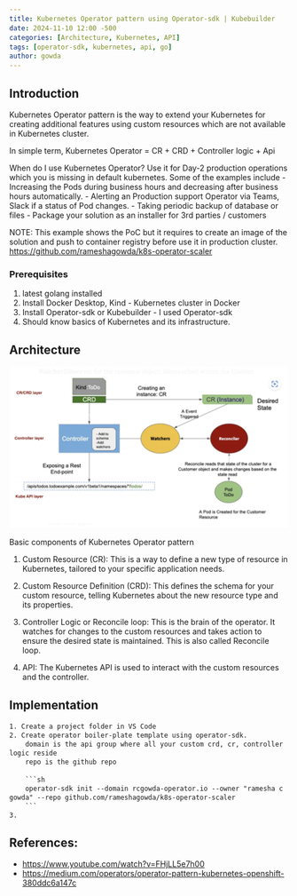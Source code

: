 ```yaml
---
title: Kubernetes Operator pattern using Operator-sdk | Kubebuilder
date: 2024-11-10 12:00 -500
categories: [Architecture, Kubernetes, API]
tags: [operator-sdk, kubernetes, api, go]
author: gowda
---
```


## Introduction

Kubernetes Operator pattern is the way to extend your Kubernetes for creating additional features using custom resources which are not available in Kubernetes cluster.

In simple term,
Kubernetes Operator = CR + CRD + Controller logic + Api

When do I use Kubernetes Operator? Use it for Day-2 production operations which you is missing in default kubernetes.
Some of the examples include - Increasing the Pods during business hours and decreasing after business hours automatically. - Alerting an Production support Operator via Teams, Slack if a status of Pod changes. - Taking periodic backup of database or files - Package your solution as an installer for 3rd parties / customers

NOTE: This example shows the PoC but it requires to create an image of the solution and push to container registry before use it in production cluster.
<https://github.com/rameshagowda/k8s-operator-scaler>

### Prerequisites

1. latest golang installed
2. Install Docker Desktop, Kind - Kubernetes cluster in Docker
3. Install Operator-sdk or Kubebuilder - I used Operator-sdk
4. Should know basics of Kubernetes and its infrastructure.

## Architecture

![Desktop View](/assets/img/k8s/operator.png)

Basic components of Kubernetes Operator pattern

1. Custom Resource (CR): This is a way to define a new type of resource in Kubernetes, tailored to your specific application needs.

2. Custom Resource Definition (CRD): This defines the schema for your custom resource, telling Kubernetes about the new resource type and its properties.

3. Controller Logic or Reconcile loop: This is the brain of the operator. It watches for changes to the custom resources and takes action to ensure the desired state is maintained. This is also called Reconcile loop.

4. API: The Kubernetes API is used to interact with the custom resources and the controller.

## Implementation

    1. Create a project folder in VS Code
    2. Create operator boiler-plate template using operator-sdk.
        domain is the api group where all your custom crd, cr, controller logic reside
        repo is the github repo

        ```sh
        operator-sdk init --domain rcgowda-operator.io --owner "ramesha c gowda" --repo github.com/rameshagowda/k8s-operator-scaler
        ```
    3. 

## References:

- <https://www.youtube.com/watch?v=FHjLL5e7h00>
- <https://medium.com/operators/operator-pattern-kubernetes-openshift-380ddc6a147c>
